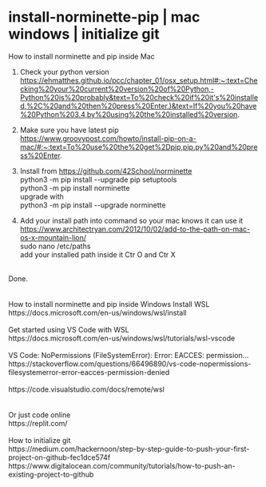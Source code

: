 # install-norminette-pip | mac windows | initialize git
How to install norminette and pip inside Mac

1. Check your python version <br>
https://ehmatthes.github.io/pcc/chapter_01/osx_setup.html#:~:text=Checking%20your%20current%20version%20of%20Python,-Python%20is%20probably&text=To%20check%20if%20it's%20installed,%2C%20and%20then%20press%20Enter.)&text=If%20you%20have%20Python%203.4,by%20using%20the%20installed%20version.

2. Make sure you have latest pip <br>
https://www.groovypost.com/howto/install-pip-on-a-mac/#:~:text=To%20use%20the%20get%2Dpip,pip.py%20and%20press%20Enter.

3. Install from https://github.com/42School/norminette <br>
python3 -m pip install --upgrade pip setuptools <br>
python3 -m pip install norminette <br>
upgrade with <br>
python3 -m pip install --upgrade norminette <br>

4. Add your install path into command so your mac knows it can use it <br>
https://www.architectryan.com/2012/10/02/add-to-the-path-on-mac-os-x-mountain-lion/ <br>
sudo nano /etc/paths <br>
add your installed path inside it Ctr O and Ctr X <br>
<br>
Done. <br>
<br>
<br>
How to install norminette and pip inside Windows
Install WSL  <br>
https://docs.microsoft.com/en-us/windows/wsl/install  <br>
<br>
Get started using VS Code with WSL <br>
https://docs.microsoft.com/en-us/windows/wsl/tutorials/wsl-vscode  <br>
 <br>
 VS Code: NoPermissions (FileSystemError): Error: EACCES: permission...<br>
 https://stackoverflow.com/questions/66496890/vs-code-nopermissions-filesystemerror-error-eacces-permission-denied <br>
 <br>
 https://code.visualstudio.com/docs/remote/wsl  <br>
 <br>
 <br>
 Or just code online  <br>
https://replit.com/  <br>
<br>
How to initialize git <br>
https://medium.com/hackernoon/step-by-step-guide-to-push-your-first-project-on-github-fec1dce574f <br>
https://www.digitalocean.com/community/tutorials/how-to-push-an-existing-project-to-github <br>
